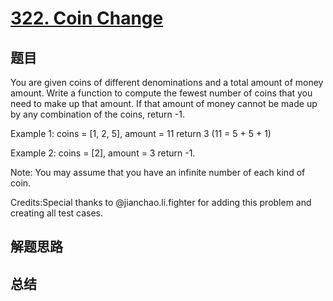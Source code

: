 # [322. Coin Change](https://leetcode.com/problems/coin-change/)

## 题目

        
You are given coins of different denominations and a total amount of money amount. Write a function to compute the fewest number of coins that you need to make up that amount. If that amount of money cannot be made up by any combination of the coins, return -1.



Example 1:
coins = [1, 2, 5], amount = 11
return 3 (11 = 5 + 5 + 1)



Example 2:
coins = [2], amount = 3
return -1.



Note:
You may assume that you have an infinite number of each kind of coin.


Credits:Special thanks to @jianchao.li.fighter for adding this problem and creating all test cases.
      

## 解题思路


## 总结


